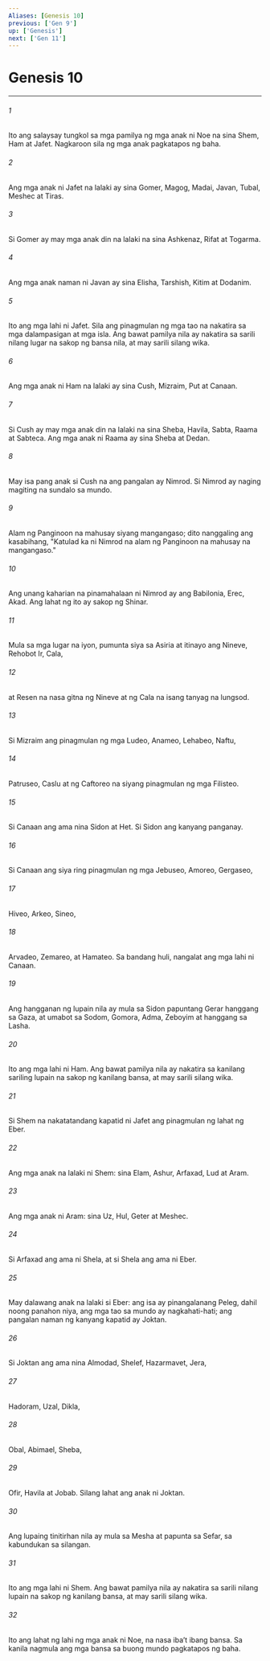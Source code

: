```yaml
---
Aliases: [Genesis 10]
previous: ['Gen 9']
up: ['Genesis']
next: ['Gen 11']
---
```

# Genesis 10

***


###### 1 


Ito ang salaysay tungkol sa mga pamilya ng mga anak ni Noe na sina Shem, Ham at Jafet. Nagkaroon sila ng mga anak pagkatapos ng baha. 


###### 2 


Ang mga anak ni Jafet na lalaki ay sina Gomer, Magog, Madai, Javan, Tubal, Meshec at Tiras. 


###### 3 


Si Gomer ay may mga anak din na lalaki na sina Ashkenaz, Rifat at Togarma. 


###### 4 


Ang mga anak naman ni Javan ay sina Elisha, Tarshish, Kitim at Dodanim. 


###### 5 


Ito ang mga lahi ni Jafet. Sila ang pinagmulan ng mga tao na nakatira sa mga dalampasigan at mga isla. Ang bawat pamilya nila ay nakatira sa sarili nilang lugar na sakop ng bansa nila, at may sarili silang wika. 


###### 6 


Ang mga anak ni Ham na lalaki ay sina Cush, Mizraim, Put at Canaan. 


###### 7 


Si Cush ay may mga anak din na lalaki na sina Sheba, Havila, Sabta, Raama at Sabteca. Ang mga anak ni Raama ay sina Sheba at Dedan. 


###### 8 


May isa pang anak si Cush na ang pangalan ay Nimrod. Si Nimrod ay naging magiting na sundalo sa mundo. 


###### 9 


Alam ng Panginoon na mahusay siyang mangangaso; dito nanggaling ang kasabihang, "Katulad ka ni Nimrod na alam ng Panginoon na mahusay na mangangaso." 


###### 10 


Ang unang kaharian na pinamahalaan ni Nimrod ay ang Babilonia, Erec, Akad. Ang lahat ng ito ay sakop ng Shinar. 


###### 11 


Mula sa mga lugar na iyon, pumunta siya sa Asiria at itinayo ang Nineve, Rehobot Ir, Cala, 


###### 12 


at Resen na nasa gitna ng Nineve at ng Cala na isang tanyag na lungsod. 


###### 13 


Si Mizraim ang pinagmulan ng mga Ludeo, Anameo, Lehabeo, Naftu, 


###### 14 


Patruseo, Caslu at ng Caftoreo na siyang pinagmulan ng mga Filisteo. 


###### 15 


Si Canaan ang ama nina Sidon at Het. Si Sidon ang kanyang panganay. 


###### 16 


Si Canaan ang siya ring pinagmulan ng mga Jebuseo, Amoreo, Gergaseo, 


###### 17 


Hiveo, Arkeo, Sineo, 


###### 18 


Arvadeo, Zemareo, at Hamateo. Sa bandang huli, nangalat ang mga lahi ni Canaan. 


###### 19 


Ang hangganan ng lupain nila ay mula sa Sidon papuntang Gerar hanggang sa Gaza, at umabot sa Sodom, Gomora, Adma, Zeboyim at hanggang sa Lasha. 


###### 20 


Ito ang mga lahi ni Ham. Ang bawat pamilya nila ay nakatira sa kanilang sariling lupain na sakop ng kanilang bansa, at may sarili silang wika. 


###### 21 


Si Shem na nakatatandang kapatid ni Jafet ang pinagmulan ng lahat ng Eber. 


###### 22 


Ang mga anak na lalaki ni Shem: sina Elam, Ashur, Arfaxad, Lud at Aram. 


###### 23 


Ang mga anak ni Aram: sina Uz, Hul, Geter at Meshec. 


###### 24 


Si Arfaxad ang ama ni Shela, at si Shela ang ama ni Eber. 


###### 25 


May dalawang anak na lalaki si Eber: ang isa ay pinangalanang Peleg, dahil noong panahon niya, ang mga tao sa mundo ay nagkahati-hati; ang pangalan naman ng kanyang kapatid ay Joktan. 


###### 26 


Si Joktan ang ama nina Almodad, Shelef, Hazarmavet, Jera, 


###### 27 


Hadoram, Uzal, Dikla, 


###### 28 


Obal, Abimael, Sheba, 


###### 29 


Ofir, Havila at Jobab. Silang lahat ang anak ni Joktan. 


###### 30 


Ang lupaing tinitirhan nila ay mula sa Mesha at papunta sa Sefar, sa kabundukan sa silangan. 


###### 31 


Ito ang mga lahi ni Shem. Ang bawat pamilya nila ay nakatira sa sarili nilang lupain na sakop ng kanilang bansa, at may sarili silang wika. 


###### 32 


Ito ang lahat ng lahi ng mga anak ni Noe, na nasa ibaʼt ibang bansa. Sa kanila nagmula ang mga bansa sa buong mundo pagkatapos ng baha.
